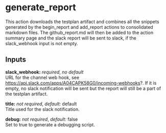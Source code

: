 # generate_report
This action downloads the testplan artifact and combines all the snippets
generated by the begin_report and add_report actions to consolidated
markdown files. 
The github_report.md will then be added to the action summary page and the
slack report will be sent to slack, if the slack_webhook input is not empty.

## Inputs
**slack_webhook:** *required*, *no default*  
URL for the channel web hook, see https://api.slack.com/apps/A04CAPK58G0/incoming-webhooks?. If it is empty, no slack notification will be sent but the report will still be a part of the testplan artifact.

**title:** *not required*, *default:* default  
Title used for the slack notification.

**debug:** *not required*, *default:* false  
Set to true to generate a debugging script.

